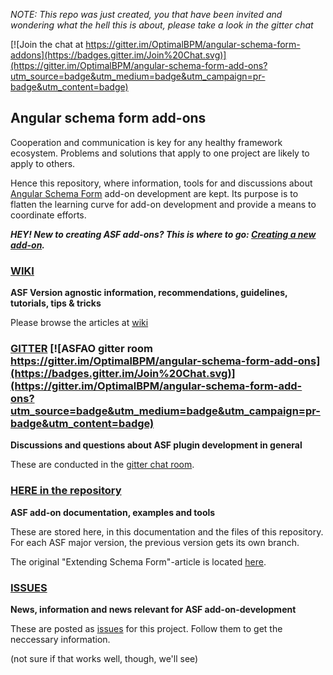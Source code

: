
*NOTE: This repo was just created, you that have been invited and wondering what the hell this is about, please take a look in the gitter chat*

[![Join the chat at https://gitter.im/OptimalBPM/angular-schema-form-addons](https://badges.gitter.im/Join%20Chat.svg)](https://gitter.im/OptimalBPM/angular-schema-form-add-ons?utm_source=badge&utm_medium=badge&utm_campaign=pr-badge&utm_content=badge)

## Angular schema form add-ons

Cooperation and communication is key for any healthy framework ecosystem. Problems and solutions that apply to one project are likely to apply to others.

Hence this repository, where information, tools for and discussions about [Angular Schema Form](https://github.com/Textalk/angular-schema-form) add-on development are kept. 
Its purpose is to flatten the learning curve for add-on development and provide a means to coordinate efforts.

***HEY! New to creating ASF add-ons? This is where to go: [Creating a new add-on](https://github.com/OptimalBPM/angular-schema-form-add-ons/wiki/Creating-a-new-add-on).***

### [WIKI](https://github.com/OptimalBPM/angular-schema-form-add-ons/wiki)
**ASF Version agnostic information, recommendations, guidelines, tutorials, tips & tricks**

Please browse the articles at [wiki](https://github.com/OptimalBPM/angular-schema-form-add-ons/wiki)

### [GITTER](https://gitter.im/OptimalBPM/angular-schema-form-add-ons) [![ASFAO gitter room https://gitter.im/OptimalBPM/angular-schema-form-add-ons](https://badges.gitter.im/Join%20Chat.svg)](https://gitter.im/OptimalBPM/angular-schema-form-add-ons?utm_source=badge&utm_medium=badge&utm_campaign=pr-badge&utm_content=badge)
**Discussions and questions about ASF plugin development in general**

These are conducted in the [gitter chat room](https://gitter.im/OptimalBPM/angular-schema-form-add-ons).

### [HERE in the repository](https://github.com/OptimalBPM/angular-schema-form-add-ons/blob/master/README.md)
**ASF add-on documentation, examples and tools**

These are stored here, in this documentation and the files of this repository.
For each ASF major version, the previous version gets its own branch.

The original "Extending Schema Form"-article is located [here](https://github.com/OptimalBPM/angular-schema-form-add-ons/blob/master/documentation/extending.md).

### [ISSUES](https://github.com/OptimalBPM/angular-schema-form-add-ons/issues)
**News, information and news relevant for ASF add-on-development**

These are posted as [issues](https://github.com/OptimalBPM/angular-schema-form-add-ons/issues) for this project. 
Follow them to get the neccessary information.

(not sure if that works well, though, we'll see)

 
